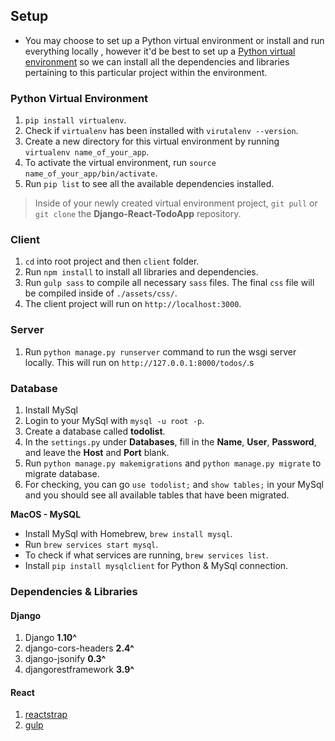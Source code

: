 ## Setup
- You may choose to set up a Python virtual environment or install and run everything locally , however it'd be best to set up a [Python virtual environment](https://docs.python-guide.org/dev/virtualenvs/) so we can install all the dependencies and libraries pertaining to this particular project within the environment.

### Python Virtual Environment
1. `pip install virtualenv`.
2. Check if `virtualenv` has been installed with `virutalenv --version`.
3. Create a new directory for this virtual environment by running `virtualenv name_of_your_app`.
4. To activate the virtual environment, run `source name_of_your_app/bin/activate`.
5. Run `pip list` to see all the available dependencies installed.

> Inside of your newly created virtual environment project, `git pull` or `git clone` the **Django-React-TodoApp** repository.

### Client
1. `cd` into root project and then `client` folder.
2. Run `npm install` to install all libraries and dependencies.
3. Run `gulp sass` to compile all necessary `sass` files. The final `css` file will be compiled inside of `./assets/css/`.
4. The client project will run on `http://localhost:3000`.

### Server
1. Run `python manage.py runserver` command to run the wsgi server locally. This will run on `http://127.0.0.1:8000/todos/`.s

### Database
1. Install MySql
2. Login to your MySql with `mysql -u root -p`.
3. Create a database called **todolist**.
4. In the `settings.py` under **Databases**, fill in the **Name**, **User**, **Password**, and leave the **Host** and **Port** blank.
5. Run `python manage.py makemigrations` and `python manage.py migrate` to migrate database.
6. For checking, you can go `use todolist;` and `show tables;` in your MySql and you should see all available tables that have been migrated.

**MacOS - MySQL**
 - Install MySql with  Homebrew, `brew install mysql`.
 - Run `brew services start mysql`.
 - To check if what services are running, `brew services list`.
 - Install `pip install mysqlclient` for Python & MySql connection.

### Dependencies & Libraries

#### Django
1. Django  **1.10^**
2. django-cors-headers             **2.4^**
3. django-jsonify                  **0.3^**
4. djangorestframework             **3.9^**

#### React
1. [reactstrap](https://reactstrap.github.io/)
2. [gulp](https://www.npmjs.com/package/gulp)
